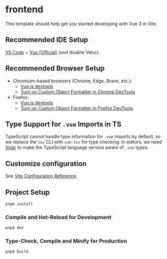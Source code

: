 # frontend

This template should help get you started developing with Vue 3 in Vite.

## Recommended IDE Setup

[VS Code](https://code.visualstudio.com/) + [Vue (Official)](https://marketplace.visualstudio.com/items?itemName=Vue.volar) (and disable Vetur).

## Recommended Browser Setup

- Chromium-based browsers (Chrome, Edge, Brave, etc.):
  - [Vue.js devtools](https://chromewebstore.google.com/detail/vuejs-devtools/nhdogjmejiglipccpnnnanhbledajbpd)
  - [Turn on Custom Object Formatter in Chrome DevTools](https://bit.ly/object-formatters)
- Firefox:
  - [Vue.js devtools](https://addons.mozilla.org/en-US/firefox/addon/vue-js-devtools/)
  - [Turn on Custom Object Formatter in Firefox DevTools](https://fxdx.dev/firefox-devtools-custom-object-formatters/)

## Type Support for `.vue` Imports in TS

TypeScript cannot handle type information for `.vue` imports by default, so we replace the `tsc` CLI with `vue-tsc` for type checking. In editors, we need [Volar](https://marketplace.visualstudio.com/items?itemName=Vue.volar) to make the TypeScript language service aware of `.vue` types.

## Customize configuration

See [Vite Configuration Reference](https://vite.dev/config/).

## Project Setup

```sh
pnpm install
```

### Compile and Hot-Reload for Development

```sh
pnpm dev
```

### Type-Check, Compile and Minify for Production

```sh
pnpm build
```
